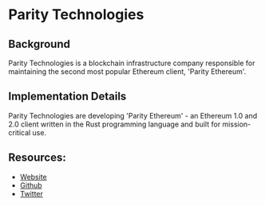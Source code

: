 # Parity Technologies

## Background

Parity Technologies is a blockchain infrastructure company responsible for maintaining the second most popular Ethereum client, 'Parity Ethereum'.

## Implementation Details

Parity Technologies are developing 'Parity Ethereum' - an Ethereum 1.0 and 2.0 client written in the Rust programming language and built for mission-critical use.

## Resources:
* [Website](https://www.parity.io/)
* [Github](https://github.com/paritytech/parity-ethereum)
* [Twitter](https://twitter.com/ParityTech)
